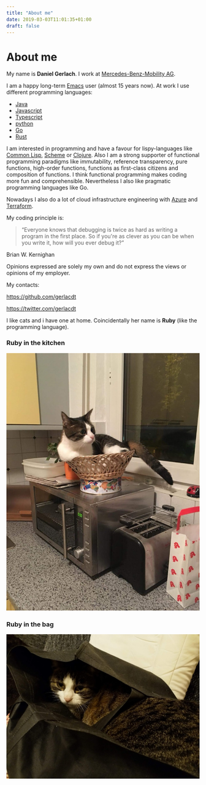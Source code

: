 ```yaml
---
title: "About me"
date: 2019-03-03T11:01:35+01:00
draft: false
---
```


# About me

My name is **Daniel Gerlach**. I work at [Mercedes-Benz-Mobility AG](https://www.mercedes-benz-mobility.com/en/).

I am a happy long-term [Emacs](https://www.gnu.org/software/emacs/) user (almost
15 years now). At work I use different programming languages:

- [Java](https://openjdk.java.net/)
- [Javascript](https://developer.mozilla.org/en-US/docs/Web/JavaScript)
- [Typescript](https://www.typescriptlang.org/)
- [python](https://www.python.org/)
- [Go](https://golang.org)
- [Rust](https://www.rust-lang.org/)

I am interested in programming and have a favour for lispy-languages
like [Common Lisp](https://lisp-lang.org/),
[Scheme](https://racket-lang.org/) or
[Clojure](https://clojure.org/). Also I am a strong supporter of
functional programming paradigms like immutability, reference
transparency, pure functions, high-order functions, functions as
first-class citizens and composition of functions. I think functional
programming makes coding more fun and comprehensible. Nevertheless I
also like pragmatic programming languages like Go.

Nowadays I also do a lot of cloud infrastructure engineering with
[Azure](https://azure.microsoft.com/en-us) and
[Terraform](https://www.terraform.io/).

My coding principle is:

> “Everyone knows that debugging is twice as hard as writing a program in the first place. So if you're as clever as you can be when you write it, how will you ever debug it?”

Brian W. Kernighan

Opinions expressed are solely my own and do not express the views or
opinions of my employer.

My contacts:

https://github.com/gerlacdt

https://twitter.com/gerlacdt

I like cats and i have one at home. Coincidentally her name is
**Ruby** (like the programming language).

### Ruby in the kitchen

![ruby](/img/cat_in_the_kitchen.jpg)

### Ruby in the bag

![ruby](/img/cat_in_the_bag.jpg)
